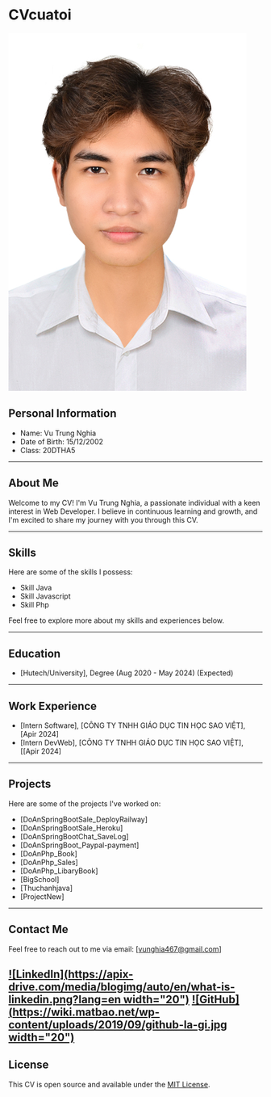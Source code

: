 # CVcuatoi


![Profile Picture](/public/4x6.jpg)
## Personal Information
* Name: Vu Trung Nghia
* Date of Birth: 15/12/2002
* Class: 20DTHA5

---

## About Me

Welcome to my CV! I'm Vu Trung Nghia, a passionate individual with a keen interest in Web Developer. I believe in continuous learning and growth, and I'm excited to share my journey with you through this CV.

---

## Skills

Here are some of the skills I possess:
- Skill Java
- Skill Javascript
- Skill Php

Feel free to explore more about my skills and experiences below.

---

## Education
- [Hutech/University], Degree (Aug 2020 - May 2024) (Expected)
---

## Work Experience
- [Intern Software], [CÔNG TY TNHH GIÁO DỤC TIN HỌC SAO VIỆT], [Apir 2024]
- [Intern DevWeb], [CÔNG TY TNHH GIÁO DỤC TIN HỌC SAO VIỆT], [[Apir 2024]
---

## Projects

Here are some of the projects I've worked on:
- [DoAnSpringBootSale_DeployRailway]
- [DoAnSpringBootSale_Heroku]
- [DoAnSpringBootChat_SaveLog]
- [DoAnSpringBoot_Paypal-payment]
- [DoAnPhp_Book]
- [DoAnPhp_Sales]
- [DoAnPhp_LibaryBook]
- [BigSchool]
- [Thuchanhjava]
- [ProjectNew]
---

## Contact Me

Feel free to reach out to me via email: [vunghia467@gmail.com]


[![LinkedIn](https://apix-drive.com/media/blogimg/auto/en/what-is-linkedin.png?lang=en width="20")](https://www.facebook.com/vu.nghia.18062)
[![GitHub](https://wiki.matbao.net/wp-content/uploads/2019/09/github-la-gi.jpg width="20")](https://github.com/anhemlam648?tab=repositories)
---

## License

This CV is open source and available under the [MIT License](README.md).
